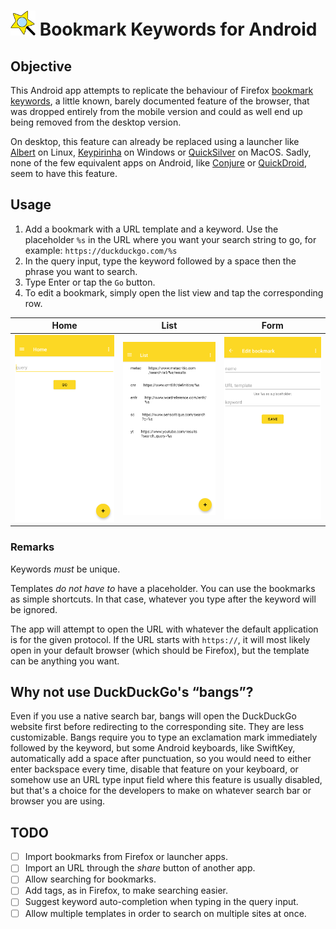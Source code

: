 # <img src="logo.svg" alt="logo" style="height:40px" /> Bookmark Keywords for Android

## Objective

This Android app attempts to replicate the behaviour of Firefox [bookmark keywords](https://www-archive.mozilla.org/docs/end-user/keywords.html),
a little known, barely documented feature of the browser, that was dropped entirely
from the mobile version and could as well end up being removed from the desktop version.

On desktop, this feature can already be replaced using a launcher like [Albert](https://albertlauncher.github.io/) on Linux,
[Keypirinha](https://keypirinha.com/) on Windows or [QuickSilver](https://qsapp.com/) on MacOS. Sadly, none of the few equivalent apps on Android,
like [Conjure](https://c.onjure.com/) or [QuickDroid](https://github.com/Himmele/Quickdroid), seem to have this feature.

## Usage

1. Add a bookmark with a URL template and a keyword.
  Use the placeholder `%s` in the URL where you want your search string to go, for example:
  `https://duckduckgo.com/%s`
2. In the query input, type the keyword followed by a space then the phrase you want to search.
3. Type Enter or tap the `Go` button.
4. To edit a bookmark, simply open the list view and tap the corresponding row.

Home |  List | Form
:-:|:-:|:-:
![](doc/home.png)  |  ![](doc/list.png) | ![](doc/form.png) 

### Remarks

Keywords _must_ be unique.

Templates _do not have to_ have a placeholder. You can use the bookmarks as simple shortcuts.
In that case, whatever you type after the keyword will be ignored.

The app will attempt to open the URL with whatever the default application is for the given protocol.
If the URL starts with `https://`, it will most likely open in your default browser
(which should be Firefox), but the template can be anything you want.

## Why not use DuckDuckGo's “bangs”?

Even if you use a native search bar, bangs will open the DuckDuckGo website first before redirecting to the corresponding site.
They are less customizable.
Bangs require you to type an exclamation mark immediately followed by the keyword, but some Android
keyboards, like SwiftKey, automatically add a space after punctuation, so you would need to either
enter backspace every time, disable that feature on your keyboard, or somehow use an URL type input
field where this feature is usually disabled, but that's a choice for the developers to make
on whatever search bar or browser you are using.

## TODO

- [ ] Import bookmarks from Firefox or launcher apps.
- [ ] Import an URL through the _share_ button of another app.
- [ ] Allow searching for bookmarks.
- [ ] Add tags, as in Firefox, to make searching easier.
- [ ] Suggest keyword auto-completion when typing in the query input.
- [ ] Allow multiple templates in order to search on multiple sites at once.
